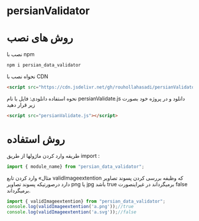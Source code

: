 # persianValidator
# روش های نصب
نصب با npm
```bash
npm i persian_data_validator
```
نحواه نصب با CDN
```html
<script src="https://cdn.jsdelivr.net/gh/rouhollahasadi/persianValidator/persianValidate.js"></script>
```
نحوه استفاده دانلودی:
فایل با نام persianValidate.js دانلود و در پروژه خود بصورت زیر  قرار دهید 
```html
<script src="persianValidate.js"></script>
```
# روش استفاده
طریقه وارد کردن ماژولها از طریق import :
```javascript
import { module_name} from "persian_data_validator";
```
مثال» وارد کردن تابع validImageextention که وظیفه بررسی کردن پسوند تصاویر دارد درصورتیکه پسوند تصاویر png یا jpg باشد true برمیگرداند در غیراینصورت false برمیگرداند.
```javascript
import { validImageextention} from "persian_data_validator";
console.log(validImageextention('a.png'));//true
console.log(validImageextention('a.svg'));//false
```


